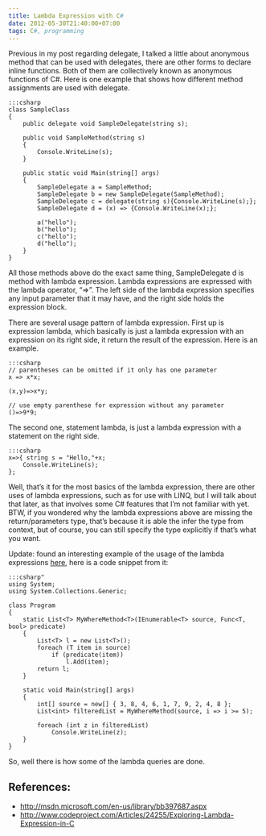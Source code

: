 ```yaml
---
title: Lambda Expression with C#
date: 2012-05-30T21:40:00+07:00
tags: C#, programming
---
```


Previous in my post regarding delegate, I talked a little about
anonymous method that can be used with delegates, there are other forms
to declare inline functions. Both of them are collectively known as
anonymous functions of C#. Here is one example that shows how different
method assignments are used with delegate.

    :::csharp
    class SampleClass
    {
        public delegate void SampleDelegate(string s);

        public void SampleMethod(string s)
        {
            Console.WriteLine(s);
        }

        public static void Main(string[] args)
        {
            SampleDelegate a = SampleMethod;
            SampleDelegate b = new SampleDelegate(SampleMethod);
            SampleDelegate c = delegate(string s){Console.WriteLine(s);};
            SampleDelegate d = (x) => {Console.WriteLine(x);};

            a("hello");
            b("hello");
            c("hello");
            d("hello");
        }
    }

All those methods above do the exact same thing, SampleDelegate d is
method with lambda expression. Lambda expressions are expressed with the
lambda operator, “=>”. The left side of the lambda expression specifies
any input parameter that it may have, and the right side holds the
expression block.

There are several usage pattern of lambda expression. First up is
expression lambda, which basically is just a lambda expression with an
expression on its right side, it return the result of the expression.
Here is an example.

    :::csharp
    // parentheses can be omitted if it only has one parameter
    x => x*x;

    (x,y)=>x*y;

    // use empty parenthese for expression without any parameter
    ()=>9*9;

The second one, statement lambda, is just a lambda expression with a
statement on the right side.

    :::csharp
    x=>{ string s = "Hello,"+x;
        Console.WriteLine(s);
    };

Well, that’s it for the most basics of the lambda expression, there are
other uses of lambda expressions, such as for use with LINQ, but I will
talk about that later, as that involves some C# features that I’m not
familiar with yet. BTW, if you wondered why the lambda expressions above
are missing the return/parameters type, that’s because it is able the
infer the type from context, but of course, you can still specify the
type explicitly if that’s what you want.

Update: found an interesting example of the usage of the lambda
expressions [here][l1], here is a code snippet from it:

    :::csharp"
    using System;
    using System.Collections.Generic;

    class Program
    {
        static List<T> MyWhereMethod<T>(IEnumerable<T> source, Func<T, bool> predicate)
        {
            List<T> l = new List<T>();
            foreach (T item in source)
                if (predicate(item))
                    l.Add(item);
            return l;
        }

        static void Main(string[] args)
        {
            int[] source = new[] { 3, 8, 4, 6, 1, 7, 9, 2, 4, 8 };
            List<int> filteredList = MyWhereMethod(source, i => i >= 5);

            foreach (int z in filteredList)
                Console.WriteLine(z);
        }
    }

So, well there is how some of the lambda queries are done.


## References:
* <http://msdn.microsoft.com/en-us/library/bb397687.aspx>
* <http://www.codeproject.com/Articles/24255/Exploring-Lambda-Expression-in-C>

[l1]:http://blogs.msdn.com/b/ericwhite/archive/2006/10/03/lambda-expressions.aspx
